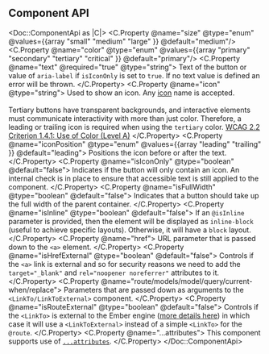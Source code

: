 ## Component API

<Doc::ComponentApi as |C|>
  <C.Property @name="size" @type="enum" @values={{array "small" "medium" "large" }} @default="medium"/>
  <C.Property @name="color" @type="enum" @values={{array "primary" "secondary" "tertiary" "critical" }} @default="primary"/>
  <C.Property @name="text" @required="true" @type="string">
    Text of the button or value of `aria-label` if `isIconOnly` is set to `true`. If no text value is defined an error will be thrown.
  </C.Property>
  <C.Property @name="icon" @type="string">
    Used to show an icon. Any [icon](/icons/library) name is accepted.
    <br/><br/>
    Tertiary buttons have transparent backgrounds, and interactive elements must communicate interactivity with more than just color. Therefore, a leading or trailing icon is required when using the `tertiary` color. [WCAG 2.2 Criterion 1.4.1: Use of Color (Level A)](https://www.w3.org/WAI/WCAG22/quickref/?showtechniques=141#use-of-color)
  </C.Property>
  <C.Property @name="iconPosition" @type="enum" @values={{array "leading" "trailing" }} @default="leading">
    Positions the icon before or after the text.
  </C.Property>
  <C.Property @name="isIconOnly" @type="boolean" @default="false">
    Indicates if the button will only contain an icon. An internal check is in place to ensure that accessible text is still applied to the component.
  </C.Property>
  <C.Property @name="isFullWidth" @type="boolean" @default="false">
    Indicates that a button should take up the full width of the parent container.
  </C.Property>
  <C.Property @name="isInline" @type="boolean" @default="false">
    If an `@isInline` parameter is provided, then the element will be displayed as `inline-block` (useful to achieve specific layouts). Otherwise, it will have a `block` layout.
  </C.Property>
  <C.Property @name="href">
    URL parameter that is passed down to the `<a>` element.
  </C.Property>
  <C.Property @name="isHrefExternal" @type="boolean" @default="false">
    Controls if the `<a>` link is external and so for security reasons we need to add the `target="_blank"` and `rel="noopener noreferrer"` attributes to it.
  </C.Property>
  <C.Property @name="route/models/model/query/current-when/replace">
    Parameters that are passed down as arguments to the `<LinkTo/LinkToExternal>` component.
  </C.Property>
  <C.Property @name="isRouteExternal" @type="boolean" @default="false">
    Controls if the `<LinkTo>` is external to the Ember engine ([more details here](https://ember-engines.com/docs/link-to-external)) in which case it will use a `<LinkToExternal>` instead of a simple `<LinkTo>` for the `@route`.
  </C.Property>
  <C.Property @name="...attributes">
    This component supports use of [`...attributes`](https://guides.emberjs.com/release/in-depth-topics/patterns-for-components/#toc_attribute-ordering).
  </C.Property>
</Doc::ComponentApi>

